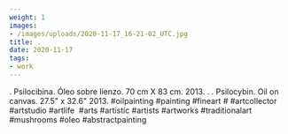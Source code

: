 ```yaml
---
weight: 1
images:
- /images/uploads/2020-11-17_16-21-02_UTC.jpg
title: .
date: 2020-11-17
tags:
- work
---
```


.
Psilocibina.
Óleo sobre lienzo.
70 cm X 83 cm.
2013.
.
.
Psilocybin.
Oil on canvas.
27.5" x 32.6"
2013.
#oilpainting #painting #fineart # #artcollector #artstudio #artlife  #arts #artistic #artists #artworks  #traditionalart  #mushrooms #oleo #abstractpainting
